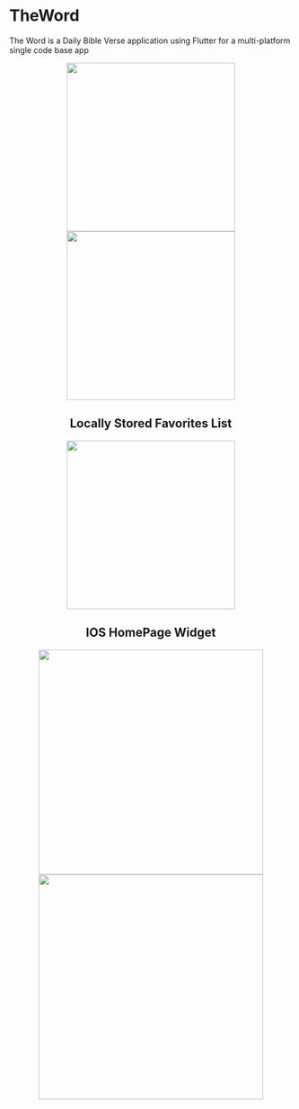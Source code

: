 # TheWord
The Word is a Daily Bible Verse application using Flutter for a multi-platform single code base app
<p align="center">
<img src="https://github.com/user-attachments/assets/21264e50-58c9-4963-9952-6d08d6554fe6" width="300">
<img src="https://github.com/user-attachments/assets/c7c5d6af-f2c8-4629-9346-897c8555d666" width="300">
</p>
<h2 align="center">Locally Stored Favorites List</h2>
<p align="center">
<img src="https://github.com/user-attachments/assets/99925d2a-a27f-4444-9017-b6b26f3e68da" width="300">
</p>
<h2 align="center">IOS HomePage Widget</h2>
<p align="center">
<img src="https://github.com/user-attachments/assets/68aeb900-c286-46f1-8ad5-d14a5e4d89b8" width="400">
<img src="https://github.com/user-attachments/assets/118c7c18-b894-4159-ac20-6300ebd3692b" width="400">
</p>
